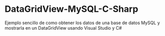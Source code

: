 # DataGridView-MySQL-C-Sharp
Ejemplo sencillo de como obtener los datos de una base de datos MySQL y mostrarla en un DataGridView usando Visual Studio y C#
